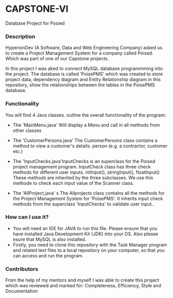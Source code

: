 # CAPSTONE-VI
Database Project for Posied
### Description
HyperionDev (A Software, Data and Web Engineering Company) asked us to create a Project Management System for a company called Poised. Which was part of one of our Capstone projects.

In this project I was aked to connect MySQL database programmming into the project.
The database is called 'PoisePMS' which was created to store project data, dependency diagram and Entity Relationship diagram in this repository, show the
relationships between the tables in the PoisePMS database. 

### Functionality
You will find 4 Java classes.
outline the overall functionality of the program:
* The 'MainMenu.java' Will display a Menu and call in all methods from other classes

* The 'CustomerPersons.java' The CustomerPersons class contains a method to view a customer's details.
person (e.g. a contractor, customer etc.)

* The 'InputChecks.java'InputChecks is an superclass for the Poised project management program.
InputCheck class has three check methods for different user inputs. intInput(), stringInput(), floatInput() These methods are inherited by the three subclasses. We use this methode to check each input value of the Scanner class.

* The 'AllProject.java' s The Allprojects class contains all the methods for the Project Management System for 'PoisePMS'. It inherits input check methods from the superclass 'InputChecks' to validate user input..

### How can I use it?

* You will need an IDE for JAVA to run this file. Please ensure that you have installed Java Development Kit (JDK) into your OS. Also please esure that MySQL is also installed.
* Firstly, you need to clone this repository with the Task Manager program and related text files to a local repository on your computer, so that you can access and run the program. 

### Contributors
From the help of my mentors and myself I was able to create this project which was reviewed and marked for:
Completeness, Efficiency, Style and Documentation
